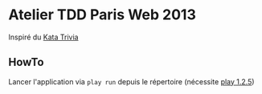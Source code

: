 # Atelier TDD Paris Web 2013 #

Inspiré du [Kata Trivia](https://github.com/caradojo/trivia)


HowTo
---
Lancer l'application via ```play run``` depuis le répertoire
(nécessite [play 1.2.5](http://downloads.typesafe.com/releases/play-1.2.5.zip))